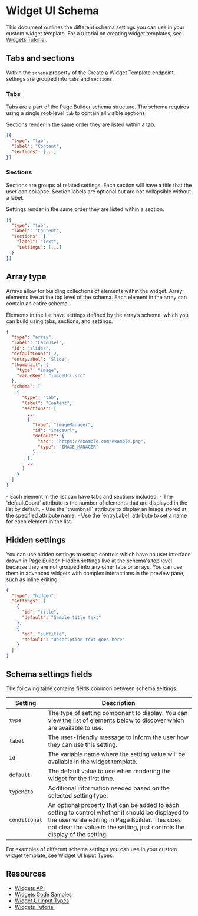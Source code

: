 # Widget UI Schema



This document outlines the different schema settings you can use in your custom widget template. For a tutorial on creating widget templates, see [Widgets Tutorial](/api-docs/store-management/widgets/tutorial). 

## Tabs and sections
Within the `schema` property of the Create a Widget Template endpoint, settings are grouped into `tabs` and `sections`.

### Tabs
Tabs are a part of the Page Builder schema structure. The schema requires using a single root-level `tab` to contain all visible sections.

<Callout type="info">
 Sections render in the same order they are listed within a tab.
</Callout>


```json filename="Tab schema example" showLineNumbers copy
[{
  "type": "tab",
  "label": "Content",
  "sections": [...]
}]
```

### Sections
Sections are groups of related settings. Each section will have a title that the user can collapse. Section labels are optional but are not collapsible without a label.

Settings render in the same order they are listed within a section.

```json filename="Section schema example" showLineNumbers copy
[{
  "type": "tab",
  "label": "Content",
  "sections": {
    "label": "Text",
    "settings": [...]
  }
}]
```

## Array type
Arrays allow for building collections of elements within the widget. Array elements live at the top level of the schema. Each element in the array can contain an entire schema.

Elements in the list have settings defined by the array’s schema, which you can build using tabs, sections, and settings.


```json filename="Array schema example" showLineNumbers copy
{
  "type": "array",
  "label": "Carousel",
  "id": "slides",
  "defaultCount": 2,
  "entryLabel": "Slide",
  "thumbnail": {
    "type": "image",
    "valueKey": "imageUrl.src"
  },
  "schema": [
    {
      "type": "tab",
      "label": "Content",
      "sections": [
        ...
        {
          "type": "imageManager",
          "id": "imageUrl",
          "default": {
            "src": "https://example.com/example.png",
            "type": "IMAGE_MANAGER"
          }
        },
        ...
      ]
    }
  ]
}

```
<Callout type="info">
- Each element in the list can have tabs and sections included.
- The `defaultCount` attribute is the number of elements that are displayed in the list by default.
- Use the `thumbnail` attribute to display an image stored at the specified attribute name.
- Use the `entryLabel` attribute to set a name for each element in the list.
</Callout>

## Hidden settings
You can use hidden settings to set up controls which have no user interface drawn in Page Builder. Hidden settings live at the schema's top level because they are not grouped into any other tabs or arrays. You can use them in advanced widgets with complex interactions in the preview pane, such as inline editing.


```json filename="Hidden settings schema example" showLineNumbers copy
{
  "type": "hidden",
  "settings": [
    {
      "id": "title",
      "default": "Sample title text"
    },
    {
      "id": "subtitle",
      "default": "Description text goes here"
    }
  ]
}
```

## Schema settings fields
The following table contains fields common between schema settings.

|Setting|Description|
|---|---|
|`type`|The type of setting component to display. You can view the list of elements below to discover which are available to use.|
|`label`|The user-friendly message to inform the user how they can use this setting.|
|`id`|The variable name where the setting value will be available in the widget template.|
|`default`|The default value to use when rendering the widget for the first time.|
|`typeMeta`|Additional information needed based on the selected setting type.|
|`conditional`|An optional property that can be added to each setting to control whether it should be displayed to the user while editing in Page Builder. This does not clear the value in the setting, just controls the display of the setting.|

For examples of different schema settings you can use in your custom widget template, see [Widget UI Input Types](/stencil-docs/page-builder/schema-settings).

## Resources
- [Widgets API](/api-docs/store-management/widgets/overview)
- [Widgets Code Samples](/api-docs/storefront/widgets/widgets-code-samples)
- [Widget UI Input Types](/stencil-docs/page-builder/schema-settings/alignment)
- [Widgets Tutorial](/api-docs/store-management/widgets/tutorial)

